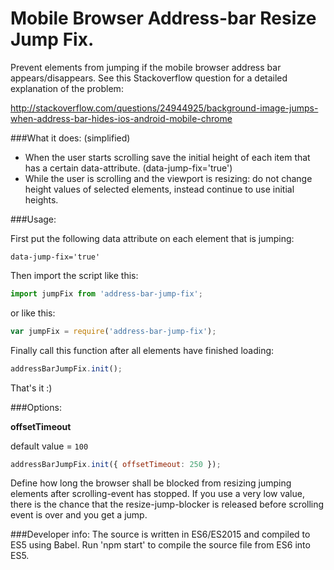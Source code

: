 

Mobile Browser Address-bar Resize Jump Fix.
===========================================

Prevent elements from jumping if the mobile browser address bar appears/disappears.
See this Stackoverflow question for a detailed explanation of the problem:

http://stackoverflow.com/questions/24944925/background-image-jumps-when-address-bar-hides-ios-android-mobile-chrome

###What it does: (simplified)
* When the user starts scrolling save the initial height of each item that has a certain data-attribute. (data-jump-fix='true')
* While the user is scrolling and the viewport is resizing: do not change height values of selected elements, instead continue to use initial heights.


###Usage:

First put the following data attribute on each element that is jumping: 

`data-jump-fix='true'`

Then import the script like this:

```javascript
import jumpFix from 'address-bar-jump-fix';
```
    
or like this:

```javascript
var jumpFix = require('address-bar-jump-fix');
```

Finally call this function after all elements have finished loading:

```javascript
addressBarJumpFix.init();
```

That's it :)


###Options:

**offsetTimeout**

default value = `100`

```javascript
addressBarJumpFix.init({ offsetTimeout: 250 });
```

Define how long the browser shall be blocked from resizing jumping elements after scrolling-event has stopped.
If you use a very low value, there is the chance that the resize-jump-blocker is released before scrolling event is over and you get a jump.



###Developer info:
The source is written in ES6/ES2015 and compiled to ES5 using Babel.
Run 'npm start' to compile the source file from ES6 into ES5.

